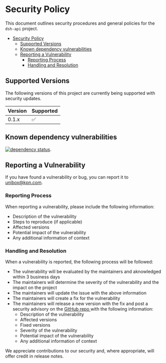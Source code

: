 # Security Policy

This document outlines security procedures and general policies for the `dsh-api` project.

- [Security Policy](#security-policy)
    - [Supported Versions](#supported-versions)
    - [Known dependency vulnerabilities](#known-dependency-vulnerabilities)
    - [Reporting a Vulnerability](#reporting-a-vulnerability)
        - [Reporting Process](#reporting-process)
        - [Handling and Resolution](#handling-and-resolution)

## Supported Versions

The following versions of this project are currently being supported with security updates.

| Version | Supported          |
|---------| ------------------ |
| 0.1.x   | :white_check_mark: |

## Known dependency vulnerabilities

[![dependency status](https://deps.rs/repo/github/kpn-dsh/dsh-api/status.svg)](https://deps.rs/repo/github/kpn-dsh/dsh-api).



## Reporting a Vulnerability

If you have found a vulnerability or bug, you can report it to unibox@kpn.com.

### Reporting Process

When reporting a vulnerability, please include the following information:

- Description of the vulnerability
- Steps to reproduce (if applicable)
- Affected versions
- Potential impact of the vulnerability
- Any additional information of context

### Handling and Resolution

When a vulnerability is reported, the following process will be followed:

- The vulnerability will be evaluated by the maintainers and aknowledged within 3 business days
- The maintainers will determine the severity of the vulnerability and the impact on the project
- The maintainers will update the issue with the above information
- The maintainers will create a fix for the vulnerability
- The maintainers will release a new version with the fix and post a security advisory on the [ GitHub repo ]( https://github.com/kpn-dsh/dsh-api ) with the following information:
    - Description of the vulnerability
    - Affected versions
    - Fixed versions
    - Severity of the vulnerability
    - Potential impact of the vulnerability
    - Any additional information of context


We appreciate contributions to our security and, where appropriate, will offer credit in release notes. 
